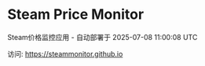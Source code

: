 # Steam Price Monitor

Steam价格监控应用 - 自动部署于 2025-07-08 11:00:08 UTC

访问: https://steammonitor.github.io
